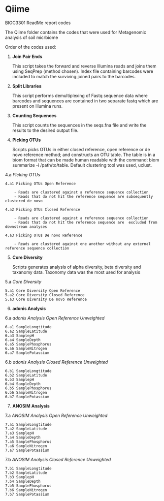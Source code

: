 # Qiime
BIOC3301 ReadMe report codes

The Qiime folder contains the codes that were used for Metagenomic analysis of soil micrbiome

Order of the codes used:
<b>
1. Join Pair Ends </b>
	
	This script takes the forward and reverse Illumina reads and joins them using SeqPrep (method chosen). Index file containing barcodes were included to match the surviving joined pairs to the barcodes. 

2. <b>Split Libraries </b>

	This script performs demultiplexing of Fastq sequence data where barcodes and sequences are contained in two separate fastq which are present on Illumina runs. 

3. <b>Counting Sequences </b>
	
	This script counts the sequences in the seqs.fna file and write the results to the desired output file.

4. <b>Picking OTUs </b>

	Scripts picks OTUs in either closed reference, open reference or de novo reference method; and constructs an OTU table. The table is in a biom format that can be made human readable with the command: biom summarize -i /path/to/table. Default clustering tool was used, uclust. 
	
 4.a <i>Picking OTUs</i> 
 
	4.a1 Picking OTUs Open Reference
	
		- Reads are clustered against a reference sequence collection
		- Reads that do not hit the reference sequence are subsequently clustered de novo

	4.a2 Picking OTUs Closed Reference
	
		- Reads are clustered against a reference sequence collection
		- Reads that do not hit the reference sequence are  excluded from downstream analyses
		
	4.a3 Picking OTUs De novo Reference
	
		- Reads are clustered against one another without any external reference sequence collection
  
5. <b>Core Diversity</b>

	Scripts generates analysis of alpha diversity, beta diversity and taxanomy data. Taxonomy data was the most used for analysis

 5.a <i>Core Diversity</i>

	5.a1 Core Diversity Open Reference	
	5.a2 Core Diversity Closed Reference
	5.a3 Core Diversity De novo Reference
  
6. <b>adonis Analysis</b>

  6.a <i>adonis Analysis Open Reference Unweighted</i>
	
    6.a1 SampleLongtitude
    6.a2 SampleLatitude
    6.a3 SamplepH
    6.a4 SampleDepth
    6.a5 SamplePhosphorus
    6.a6 SampleNitrogen
    6.a7 SamplePotassium
    
  6.b <i>adonis Analysis Closed Reference Unweighted</i>
	
    6.b1 SampleLongtitude
    6.b2 SampleLatitude
    6.b3 SamplepH
    6.b4 SampleDepth
    6.b5 SamplePhosphorus
    6.b6 SampleNitrogen
    6.b7 SamplePotassium
    
7. <b>ANOSIM Analysis</b>

  7.a <i>ANOSIM Analysis Open Reference Unweighted</i>
	
    7.a1 SampleLongtitude
    7.a2 SampleLatitude
    7.a3 SamplepH
    7.a4 SampleDepth
    7.a5 SamplePhosphorus
    7.a6 SampleNitrogen
    7.a7 SamplePotassium
    
  7.b <i>ANOSIM Analysis Closed Reference Unweighted</i>
	
    7.b1 SampleLongtitude
    7.b2 SampleLatitude
    7.b3 SamplepH
    7.b4 SampleDepth
    7.b5 SamplePhosphorus
    7.b6 SampleNitrogen
    7.b7 SamplePotassium
